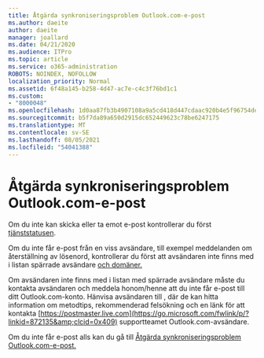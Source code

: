 ```yaml
---
title: Åtgärda synkroniseringsproblem Outlook.com-e-post
ms.author: daeite
author: daeite
manager: joallard
ms.date: 04/21/2020
ms.audience: ITPro
ms.topic: article
ms.service: o365-administration
ROBOTS: NOINDEX, NOFOLLOW
localization_priority: Normal
ms.assetid: 6f48a145-b258-4d47-ac7e-c4c3f76bd1c1
ms.custom:
- "8000048"
ms.openlocfilehash: 1d0aa87fb3b4907108a9a5cd418d447cdaac920b4e5f96754dec2d0bd354b92d
ms.sourcegitcommit: b5f7da89a650d2915dc652449623c78be6247175
ms.translationtype: MT
ms.contentlocale: sv-SE
ms.lasthandoff: 08/05/2021
ms.locfileid: "54041388"
---
```

# <a name="fix-outlookcom-email-sync-issues"></a>Åtgärda synkroniseringsproblem Outlook.com-e-post

Om du inte kan skicka eller ta emot e-post kontrollerar du först [tjänststatusen](https://go.microsoft.com/fwlink/p/?linkid=837482&amp;clcid=0x409).
  
Om du inte får e-post från en viss avsändare, till exempel meddelanden om återställning av lösenord, kontrollerar du först att avsändaren inte finns med i listan spärrade avsändare [och domäner.](https://outlook.live.com/mail/options/mail/junkEmail/blockedSendersAndDomains)
  
Om avsändaren inte finns med i listan med spärrade avsändare måste du kontakta avsändaren och meddela honom/henne att du inte får e-post till ditt Outlook.com-konto. Hänvisa avsändaren till , där de kan hitta information om metodtips, rekommenderad felsökning och en länk för att kontakta [https://postmaster.live.com](https://go.microsoft.com/fwlink/p/?linkid=872135&amp;clcid=0x409) supportteamet Outlook.com-avsändare.
  
Om du inte får e-post alls kan du gå till [Åtgärda synkroniseringsproblem Outlook.com-e-post.](https://support.office.com/article/d39e3341-8d79-4bf1-b3c7-ded602233642?wt.mc_id=Office_Outlook_com_Alchemy)